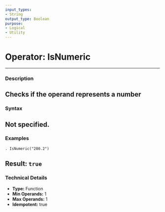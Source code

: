 ```yaml
---
input_types:
- String
output_type: Boolean
purpose:
- Logical
- Utility
---
```

# Operator: IsNumeric
---
### **Description**
Checks if the operand represents a number
---
### **Syntax**
Not specified.
---
### **Examples**
```
. IsNumeric("200.2")
```
**Result:** `true`
---
### **Technical Details**
- **Type:** Function
- **Min Operands:** 1
- **Max Operands:** 1
- **Idempotent:** true